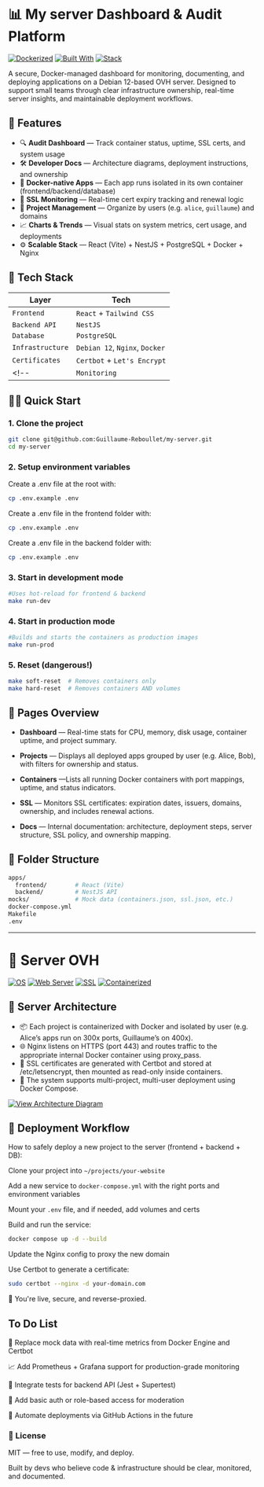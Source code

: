 # 📊 My server Dashboard & Audit Platform

[![Dockerized](https://img.shields.io/badge/Dockerized-Yes-blue?logo=docker)](https://www.docker.com/)
[![Built With](https://img.shields.io/badge/Built%20With-TypeScript-informational?logo=typescript)](https://www.typescriptlang.org/)
[![Stack](https://img.shields.io/badge/Stack-React%20%2B%20NestJS%20%2B%20PostgreSQL-blueviolet)](https://github.com/Guillaume-Reboullet/my-server)
<!-- [![License](https://img.shields.io/badge/License-MIT-success)](./LICENSE) -->

A secure, Docker-managed dashboard for monitoring, documenting, and deploying applications on a Debian 12-based OVH server. Designed to support small teams through clear infrastructure ownership, real-time server insights, and maintainable deployment workflows.


## 📌 Features

- 🔍 **Audit Dashboard** — Track container status, uptime, SSL certs, and system usage  
- 🛠 **Developer Docs** — Architecture diagrams, deployment instructions, and ownership  
- 🐳 **Docker-native Apps** — Each app runs isolated in its own container (frontend/backend/database)  
- 🔐 **SSL Monitoring** — Real-time cert expiry tracking and renewal logic  
- 📂 **Project Management** — Organize by users (e.g. `alice`, `guillaume`) and domains  
- 📈 **Charts & Trends** — Visual stats on system metrics, cert usage, and deployments  
- ⚙️ **Scalable Stack** — React (Vite) + NestJS + PostgreSQL + Docker + Nginx

## 🧱 Tech Stack

| Layer             | Tech                             |
|------------------|----------------------------------|
| `Frontend`        | `React` + `Tailwind CSS`      |
| `Backend API`      | `NestJS`              |
| `Database`         | `PostgreSQL`          |
| `Infrastructure`   | `Debian 12`, `Nginx`, `Docker`         |
| `Certificates`     | `Certbot` + `Let's Encrypt`          |
<!-- | `Monitoring`       | `grafana`     | -->

## 🧑‍💻 Quick Start

### 1. Clone the project

```bash
git clone git@github.com:Guillaume-Reboullet/my-server.git
cd my-server
```

### 2. Setup environment variables
Create a .env file at the root with:

```sh
cp .env.example .env
```

Create a .env file in the frontend folder with:

```sh
cp .env.example .env
```

Create a .env file in the backend folder with:

```sh
cp .env.example .env
```

### 3. Start in development mode
```sh
#Uses hot-reload for frontend & backend
make run-dev
```

### 4. Start in production mode
```sh
#Builds and starts the containers as production images
make run-prod
```

### 5. Reset (dangerous!)
```sh
make soft-reset  # Removes containers only
make hard-reset  # Removes containers AND volumes
```

## 📄 Pages Overview

 - **Dashboard** — Real-time stats for CPU, memory, disk usage, container uptime, and project summary.
 
 - **Projects** — Displays all deployed apps grouped by user (e.g. Alice, Bob), with filters for ownership and status.

 - **Containers** —Lists all running Docker containers with port mappings, uptime, and status indicators.

 - **SSL** — Monitors SSL certificates: expiration dates, issuers, domains, ownership, and includes renewal actions.

 - **Docs** — Internal documentation: architecture, deployment steps, server structure, SSL policy, and ownership mapping.

## 📂 Folder Structure
```sh
apps/
  frontend/        # React (Vite)
  backend/         # NestJS API
mocks/             # Mock data (containers.json, ssl.json, etc.)
docker-compose.yml
Makefile
.env
```
---

# 🤖 Server OVH
[![OS](https://img.shields.io/badge/OS-Debian%2012-a81d33?logo=debian&logoColor=white)](https://www.debian.org/releases/bookworm/)
[![Web Server](https://img.shields.io/badge/Reverse%20Proxy-Nginx-brightgreen?logo=nginx&logoColor=white)](https://nginx.org/)
[![SSL](https://img.shields.io/badge/SSL-Let's%20Encrypt-yellow?logo=letsencrypt)](https://letsencrypt.org/)
[![Containerized](https://img.shields.io/badge/Containerized-Docker-blue?logo=docker)](https://www.docker.com/)

## 🧩 Server Architecture 
 - 📦 Each project is containerized with Docker and isolated by user (e.g. Alice’s apps run on 300x ports, Guillaume’s on 400x).
 - 🌐 Nginx listens on HTTPS (port 443) and routes traffic to the appropriate internal Docker container using proxy_pass.
 - 🔐 SSL certificates are generated with Certbot and stored at /etc/letsencrypt, then mounted as read-only inside containers.
 - 🧩 The system supports multi-project, multi-user deployment using Docker Compose.

 [![View Architecture Diagram](https://img.shields.io/badge/View%20Diagram-Eraser.io-blue?logo=eraser)](https://app.eraser.io/workspace/bCLUdaJLtBbj4sH3KiGA?origin=share)


## 🚀 Deployment Workflow
How to safely deploy a new project to the server (frontend + backend + DB):

Clone your project into `~/projects/your-website`



Add a new service to `docker-compose.yml` with the right ports and environment variables

Mount your `.env` file, and if needed, add volumes and certs

Build and run the service:
```sh
docker compose up -d --build
```
Update the Nginx config to proxy the new domain

Use Certbot to generate a certificate:
```sh
sudo certbot --nginx -d your-domain.com
```
🎉 You're live, secure, and reverse-proxied.

## To Do List 
🔗 Replace mock data with real-time metrics from Docker Engine and Certbot

📈 Add Prometheus + Grafana support for production-grade monitoring

🧪 Integrate tests for backend API (Jest + Supertest)

🔐 Add basic auth or role-based access for moderation

🚀 Automate deployments via GitHub Actions in the future

### 📜 License
MIT — free to use, modify, and deploy.

Built by devs who believe code & infrastructure should be clear, monitored, and documented.